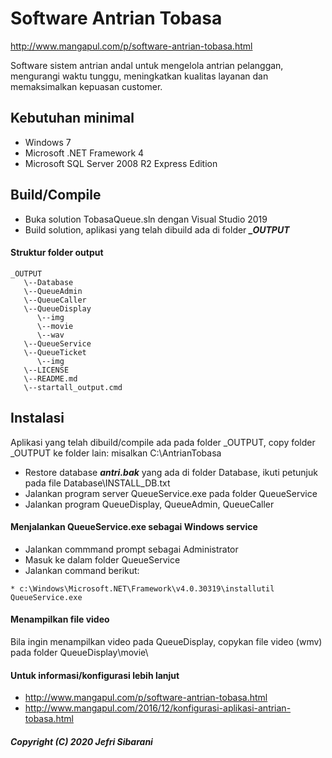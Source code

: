 
# Software Antrian Tobasa
http://www.mangapul.com/p/software-antrian-tobasa.html

Software sistem antrian andal untuk mengelola antrian pelanggan, mengurangi waktu tunggu, meningkatkan kualitas layanan dan memaksimalkan kepuasan customer.

## Kebutuhan minimal
* Windows 7 
* Microsoft .NET Framework 4
* Microsoft SQL Server 2008 R2 Express Edition

## Build/Compile
* Buka solution TobasaQueue.sln dengan Visual Studio 2019
* Build solution, aplikasi yang telah dibuild  ada di  folder ***_OUTPUT***

#### Struktur folder output
```
_OUTPUT
   \--Database
   \--QueueAdmin
   \--QueueCaller
   \--QueueDisplay
      \--img
      \--movie
      \--wav
   \--QueueService
   \--QueueTicket
      \--img
   \--LICENSE
   \--README.md
   \--startall_output.cmd
```

## Instalasi
Aplikasi yang telah dibuild/compile ada pada folder _OUTPUT, copy folder _OUTPUT ke folder lain: misalkan C:\AntrianTobasa

* Restore database ***antri.bak*** yang ada di folder Database,
  ikuti petunjuk pada file Database\INSTALL_DB.txt
* Jalankan program server QueueService.exe pada folder QueueService
* Jalankan program QueueDisplay, QueueAdmin, QueueCaller

#### Menjalankan QueueService.exe sebagai  Windows service
* Jalankan commmand prompt sebagai Administrator
* Masuk ke dalam folder QueueService
* Jalankan command berikut:
```
* c:\Windows\Microsoft.NET\Framework\v4.0.30319\installutil QueueService.exe
```
#### Menampilkan file video
Bila ingin menampilkan video pada QueueDisplay,
copykan file video (wmv) pada folder QueueDisplay\movie\ 

#### Untuk informasi/konfigurasi lebih lanjut
* http://www.mangapul.com/p/software-antrian-tobasa.html
* http://www.mangapul.com/2016/12/konfigurasi-aplikasi-antrian-tobasa.html


##### Copyright (C) 2020 Jefri Sibarani
